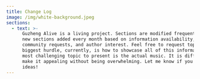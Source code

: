 ```yaml
---
title: Change Log
image: /img/white-background.jpeg
sections:
  - text: >-
      Guzheng Alive is a living project. Sections are modified frequently with
      new sections added every month based on information availability,
      community requests, and author interest. Feel free to request topics! My
      biggest hurdle, currently, is how to showcase all of this information. The
      most challenging topic to present is the actual music. It is difficult to
      make it appealing without being overwhelming. Let me know if you have any
      ideas!
---
```


